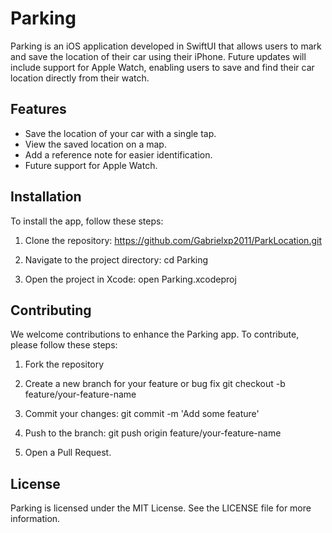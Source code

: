 # Parking

Parking is an iOS application developed in SwiftUI that allows users to mark and save the location of their car using their iPhone. Future updates will include support for Apple Watch, enabling users to save and find their car location directly from their watch.

## Features

- Save the location of your car with a single tap.
- View the saved location on a map.
- Add a reference note for easier identification.
- Future support for Apple Watch.

## Installation

To install the app, follow these steps:

1. Clone the repository:
  https://github.com/Gabrielxp2011/ParkLocation.git

2. Navigate to the project directory:
   cd Parking

3. Open the project in Xcode:
   open Parking.xcodeproj


## Contributing

We welcome contributions to enhance the Parking app. To contribute, please follow these steps:

1. Fork the repository
   
2. Create a new branch for your feature or bug fix
   git checkout -b feature/your-feature-name

3. Commit your changes:
   git commit -m 'Add some feature'

4. Push to the branch:
   git push origin feature/your-feature-name

5. Open a Pull Request.

## License
Parking is licensed under the MIT License. See the LICENSE file for more information.
   
